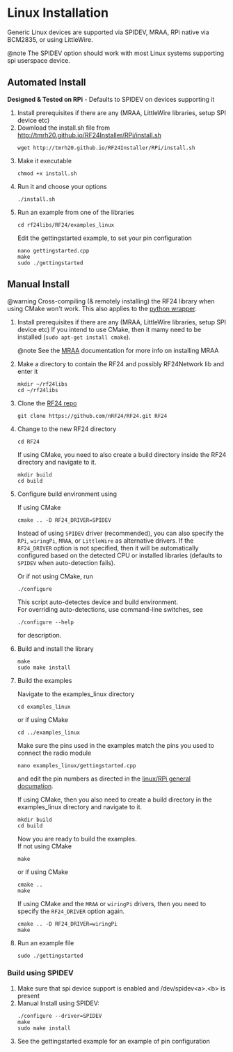 # Linux Installation
Generic Linux devices are supported via SPIDEV, MRAA, RPi native via BCM2835, or using LittleWire.

@note The SPIDEV option should work with most Linux systems supporting spi userspace device. <br>

## Automated Install
**Designed & Tested on RPi** - Defaults to SPIDEV on devices supporting it

1. Install prerequisites if there are any (MRAA, LittleWire libraries, setup SPI device etc)
2. Download the install.sh file from http://tmrh20.github.io/RF24Installer/RPi/install.sh
   ```shell
   wget http://tmrh20.github.io/RF24Installer/RPi/install.sh
   ```
3. Make it executable
   ```shell
   chmod +x install.sh
   ```
4. Run it and choose your options
   ```shell
   ./install.sh
   ```
5. Run an example from one of the libraries
   ```shell
   cd rf24libs/RF24/examples_linux
   ```
   Edit the gettingstarted example, to set your pin configuration
   ```shell
   nano gettingstarted.cpp
   make
   sudo ./gettingstarted
   ```
## Manual Install
@warning Cross-compiling (& remotely installing) the RF24 library when using CMake won't work.
This also applies to the [python wrapper](md_docs_python_wrapper.html).

1. Install prerequisites if there are any (MRAA, LittleWire libraries, setup SPI device etc)
   If you intend to use CMake, then it mamy need to be installed (`sudo apt-get install cmake`).

   @note See the [MRAA](http://iotdk.intel.com/docs/master/mraa/index.html) documentation for
   more info on installing MRAA <br>
2. Make a directory to contain the RF24 and possibly RF24Network lib and enter it
   ```shell
   mkdir ~/rf24libs
   cd ~/rf24libs
   ```
3. Clone the [RF24 repo](https://github.com/nRF24/RF24)
   ```shell
   git clone https://github.com/nRF24/RF24.git RF24
   ```
4. Change to the new RF24 directory
   ```shell
   cd RF24
   ```
   If using CMake, you need to also create a build directory inside the RF24 directory and navigate to it.
   ```shell
   mkdir build
   cd build
   ```
5. Configure build environment using

   If using CMake
   ```shell
   cmake .. -D RF24_DRIVER=SPIDEV
   ```
   Instead of using `SPIDEV` driver (recommended), you can also specify the `RPi`, `wiringPi`,
   `MRAA`, or `LittleWire` as alternative drivers. If the `RF24_DRIVER` option is not specified,
   then it will be automatically configured based on the detected CPU or installed libraries
   (defaults to `SPIDEV` when auto-detection fails).

   Or if not using CMake, run
   ```shell
   ./configure
   ```
   This script auto-detectes device and build environment.<br>
   For overriding auto-detections, use command-line switches, see
   ```shell
   ./configure --help
   ```
   for description.
6. Build and install the library
   ```shell
   make
   sudo make install
   ```
7. Build the examples

   Navigate to the examples_linux directory
   ```shell
   cd examples_linux
   ```
   or if using CMake
   ```shell
   cd ../examples_linux
   ```

   Make sure the pins used in the examples match the pins you used to connect the radio module
   ```shell
   nano examples_linux/gettingstarted.cpp
   ```
   and edit the pin numbers as directed in the [linux/RPi general documation](md_docs_rpi_general.html). <br>

   If using CMake, then you also need to create a build directory in the examples_linux directory and navigate to it.
   ```shell
   mkdir build
   cd build
   ```

   Now you are ready to build the examples.<br>
   If not using CMake
   ```shell
   make
   ```
   or if using CMake
   ```shell
   cmake ..
   make
   ```
   If using CMake and the `MRAA` or `wiringPi` drivers, then you need to specify the `RF24_DRIVER`
   option again.
   ```shell
   cmake .. -D RF24_DRIVER=wiringPi
   make
   ```
8. Run an example file
   ```shell
   sudo ./gettingstarted
   ```

### Build using SPIDEV

1. Make sure that spi device support is enabled and /dev/spidev\<a\>.\<b\> is present
2. Manual Install using SPIDEV:
   ```shell
   ./configure --driver=SPIDEV
   make
   sudo make install
   ```
3. See the gettingstarted example for an example of pin configuration
